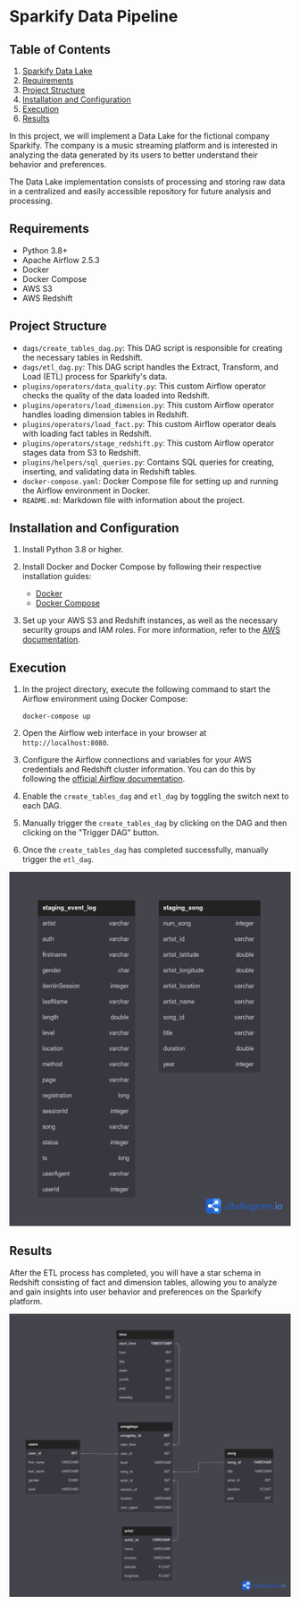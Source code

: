 # Sparkify Data Pipeline

## Table of Contents

1. [Sparkify Data Lake](#sparkify-data-lake)
2. [Requirements](#requirements)
3. [Project Structure](#project-structure)
4. [Installation and Configuration](#installation-and-configuration)
5. [Execution](#execution)
6. [Results](#results)

In this project, we will implement a Data Lake for the fictional company Sparkify. The company is a music streaming platform and is interested in analyzing the data generated by its users to better understand their behavior and preferences.

The Data Lake implementation consists of processing and storing raw data in a centralized and easily accessible repository for future analysis and processing.

## Requirements

* Python 3.8+
* Apache Airflow 2.5.3 
* Docker
* Docker Compose
* AWS S3
* AWS Redshift

## Project Structure

* `dags/create_tables_dag.py`: This DAG script is responsible for creating the necessary tables in Redshift.
* `dags/etl_dag.py`: This DAG script handles the Extract, Transform, and Load (ETL) process for Sparkify's data.
* `plugins/operators/data_quality.py`: This custom Airflow operator checks the quality of the data loaded into Redshift.
* `plugins/operators/load_dimension.py`: This custom Airflow operator handles loading dimension tables in Redshift.
* `plugins/operators/load_fact.py`: This custom Airflow operator deals with loading fact tables in Redshift.
* `plugins/operators/stage_redshift.py`: This custom Airflow operator stages data from S3 to Redshift.
* `plugins/helpers/sql_queries.py`: Contains SQL queries for creating, inserting, and validating data in Redshift tables.
* `docker-compose.yaml`: Docker Compose file for setting up and running the Airflow environment in Docker.
* `README.md`: Markdown file with information about the project.

## Installation and Configuration

1. Install Python 3.8 or higher.

2. Install Docker and Docker Compose by following their respective installation guides:
   * [Docker](https://docs.docker.com/engine/install/)
   * [Docker Compose](https://docs.docker.com/compose/install/)

3. Set up your AWS S3 and Redshift instances, as well as the necessary security groups and IAM roles. For more information, refer to the [AWS documentation](https://docs.aws.amazon.com/index.html).

## Execution

1. In the project directory, execute the following command to start the Airflow environment using Docker Compose:
   ```
   docker-compose up
   ```
2. Open the Airflow web interface in your browser at `http://localhost:8080`.

3. Configure the Airflow connections and variables for your AWS credentials and Redshift cluster information. You can do this by following the [official Airflow documentation](https://airflow.apache.org/docs/apache-airflow/stable/howto/connection/index.html).

4. Enable the `create_tables_dag` and `etl_dag` by toggling the switch next to each DAG.

5. Manually trigger the `create_tables_dag` by clicking on the DAG and then clicking on the "Trigger DAG" button.

6. Once the `create_tables_dag` has completed successfully, manually trigger the `etl_dag`.

![Data Modeling Diagram](img/sparkify_staging_tables.png)

## Results

After the ETL process has completed, you will have a star schema in Redshift consisting of fact and dimension tables, allowing you to analyze and gain insights into user behavior and preferences on the Sparkify platform.

![Data Modeling Diagram](img/sparkify_star_schema.png)

